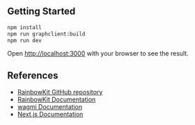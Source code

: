 ## Getting Started

```bash
npm install
npm run graphclient:build
npm run dev
```

Open [http://localhost:3000](http://localhost:3000) with your browser to see the result.

## References

- [RainbowKit GitHub repository](https://github.com/rainbow-me/rainbowkit)
- [RainbowKit Documentation](https://rainbowkit.com)
- [wagmi Documentation](https://wagmi.sh)
- [Next.js Documentation](https://nextjs.org/docs)
